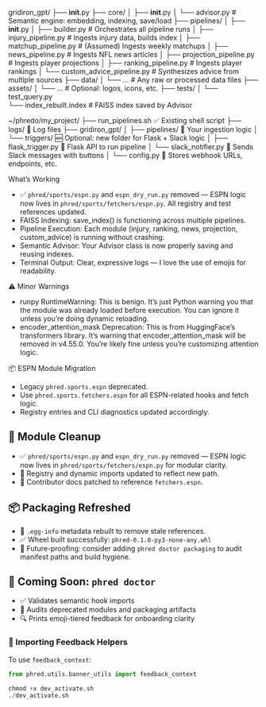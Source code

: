 gridiron_gpt/
├── __init__.py
├── core/
│   ├── __init__.py
│   └── advisor.py              # Semantic engine: embedding, indexing, save/load
├── pipelines/
│   ├── __init__.py
│   ├── builder.py              # Orchestrates all pipeline runs
│   ├── injury_pipeline.py      # Ingests injury data, builds index
│   ├── matchup_pipeline.py     # (Assumed) Ingests weekly matchups
│   ├── news_pipeline.py        # Ingests NFL news articles
│   ├── projection_pipeline.py  # Ingests player projections
│   ├── ranking_pipeline.py     # Ingests player rankings
│   └── custom_advice_pipeline.py # Synthesizes advice from multiple sources
├── data/
│   └── ...                     # Any raw or processed data files
├── assets/
│   └── ...                     # Optional: logos, icons, etc.
├── tests/
│   └── test_query.py   
└── index_rebuilt.index         # FAISS index saved by Advisor

~/phredo/my_project/
├── run_pipelines.sh                  ✅ Existing shell script
├── logs/                             📁 Log files
├── gridiron_gpt/
│   ├── pipelines/                    📁 Your ingestion logic
│   └── triggers/                     🆕 Optional: new folder for Flask + Slack logic
│       ├── flask_trigger.py          🧠 Flask API to run pipeline
│       └── slack_notifier.py         🔔 Sends Slack messages with buttons
│       └── config.py                 🔔 Stores webhook URLs, endpoints, etc.

What’s Working
- ✅ `phred/sports/espn.py` and `espn_dry_run.py` removed — ESPN logic now lives in `phred/sports/fetchers/espn.py`. All registry and test references updated.
- FAISS Indexing: save_index() is functioning across multiple pipelines.
- Pipeline Execution: Each module (injury, ranking, news, projection, custom_advice) is running without crashing.
- Semantic Advisor: Your Advisor class is now properly saving and reusing indexes.
- Terminal Output: Clear, expressive logs — I love the use of emojis for readability.

⚠️ Minor Warnings
- runpy RuntimeWarning: This is benign. It’s just Python warning you that the module was already loaded before execution. You can ignore it unless you’re doing dynamic reloading.
- encoder_attention_mask Deprecation: This is from HuggingFace’s transformers library. It’s warning that encoder_attention_mask will be removed in v4.55.0. You’re likely fine unless you’re customizing attention logic.

📦 ESPN Module Migration
- Legacy `phred.sports.espn` deprecated.
- Use `phred.sports.fetchers.espn` for all ESPN-related hooks and fetch logic.
- Registry entries and CLI diagnostics updated accordingly.

## 🧹 Module Cleanup

- ✅ `phred/sports/espn.py` and `espn_dry_run.py` removed — ESPN logic now lives in `phred/sports/fetchers/espn.py` for modular clarity.
- 🔄 Registry and dynamic imports updated to reflect new path.
- 📘 Contributor docs patched to reference `fetchers.espn`.

## 📦 Packaging Refreshed

- 🧼 `.egg-info` metadata rebuilt to remove stale references.
- ✅ Wheel built successfully: `phred-0.1.0-py3-none-any.whl`
- 🧪 Future-proofing: consider adding `phred doctor packaging` to audit manifest paths and build hygiene.

## 🧪 Coming Soon: `phred doctor`

- ✅ Validates semantic hook imports
- 🧼 Audits deprecated modules and packaging artifacts
- 🔍 Prints emoji-tiered feedback for onboarding clarity

### 🧠 Importing Feedback Helpers

To use `feedback_context`:

```python
from phred.utils.banner_utils import feedback_context

chmod +x dev_activate.sh
./dev_activate.sh
